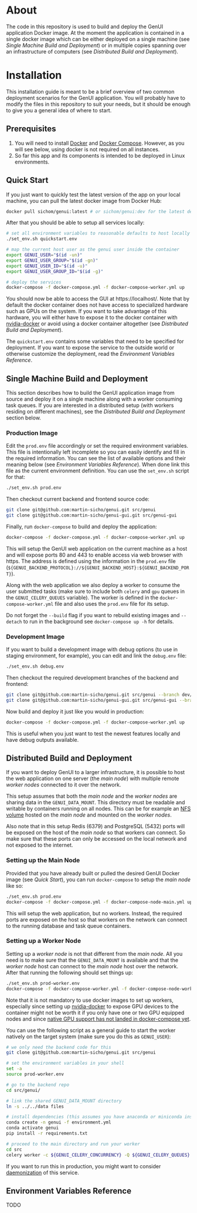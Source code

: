 # About

The code in this repository is used to build and deploy the GenUI application Docker image. At the moment the application is contained in a single docker image which can be either deployed on a single machine (see *Single Machine Build and Deployment*) or in multiple copies spanning over an infrastructure of computers (see *Distributed Build and Deployment*).

# Installation

This installation guide is meant to be a brief overview of two common deployment scenarios for the GenUI application. You will probably have to modify the files in this repository to suit your needs, but it should be enough to give you a general idea of where to start.

## Prerequisites

1. You will need to install [Docker](https://www.docker.com/) and [Docker Compose](https://docs.docker.com/compose/). However, as you will see below, using docker is not required on all instances.
3. So far this app and its components is intended to be deployed in Linux environments.

## Quick Start

If you just want to quickly test the latest version of the app on your local machine, you can pull the latest docker image from Docker Hub:

```bash
docker pull sichom/genui:latest # or sichom/genui:dev for the latest development snapshot
```

After that you should be able to setup all services locally:

```bash
# set all environment variables to reasonable defaults to host locally
./set_env.sh quickstart.env

# map the current host user as the genui user inside the container
export GENUI_USER="$(id -un)"
export GENUI_USER_GROUP="$(id -gn)"
export GENUI_USER_ID="$(id -u)"
export GENUI_USER_GROUP_ID="$(id -g)"

# deploy the services
docker-compose -f docker-compose.yml -f docker-compose-worker.yml up
```

You should now be able to access the GUI at https://localhost/. Note that by default the docker container does not have access to specialized hardware such as GPUs on the system. If you want to take advantage of this hardware, you will either have to expose it to the docker container with [nvidia-docker](https://github.com/NVIDIA/nvidia-docker) or avoid using a docker container altogether (see *Distributed Build and Deployment*).

The `quickstart.env` contains some variables that need to be specified for deployment. If you want to expose the service to the outside world or otherwise customize the deployment, read the *Environment Variables Reference*.

## Single Machine Build and Deployment

This section describes how to build the GenUI application image from source and deploy it on a single machine along with a worker consuming task queues. If you are interested in a distributed setup (with workers residing on different machines), see the *Distributed Build and Deployment* section below. 

### Production Image

Edit the `prod.env` file accordingly or set the required environment variables. This file is intentionally left incomplete so you can easily identify and fill in the required information. You can see the list of available options and their meaning below (see *Environment Variables Reference*). When done link this file as the current environment definition. You can use the `set_env.sh` script for that:

```bash
./set_env.sh prod.env
```

Then checkout current backend and frontend source code:

```bash
git clone git@github.com:martin-sicho/genui.git src/genui
git clone git@github.com:martin-sicho/genui-gui.git src/genui-gui
```

Finally, run `docker-compose` to build and deploy the application:

```bash
docker-compose -f docker-compose.yml -f docker-compose-worker.yml up
```

This will setup the GenUI web application on the current machine as a host and will expose ports 80 and 443 to enable access via web browser with https. The address is defined using the information in the `prod.env` file (`${GENUI_BACKEND_PROTOCOL}://${GENUI_BACKEND_HOST}:${GENUI_BACKEND_PORT}`).

Along with the web application we also deploy a worker to consume the user submitted tasks (make sure to include both `celery` and `gpu` queues in the `GENUI_CELERY_QUEUES` variable). The worker is defined in the `docker-compose-worker.yml` file and also uses the `prod.env` file for its setup.

Do not forget the `--build` flag if you want to rebuild existing images and `--detach` to run in the background see `docker-compose up -h` for details.

### Development Image

If you want to build a development image with debug options (to use in staging environment, for example), you can edit and link the `debug.env` file:

```bash
./set_env.sh debug.env
```

Then checkout the required development branches of the backend and frontend:

```bash
git clone git@github.com:martin-sicho/genui.git src/genui --branch dev/master
git clone git@github.com:martin-sicho/genui-gui.git src/genui-gui --branch dev/master
```

Now build and deploy it just like you would in production:

```bash
docker-compose -f docker-compose.yml -f docker-compose-worker.yml up
```

This is useful when you just want to test the newest features locally and have debug outputs available.

## Distributed Build and Deployment

If you want to deploy GenUI to a larger infrastructure, it is possible to host the web application on one server (the *main node*) with multiple remote *worker nodes* connected to it over the network.

This setup assumes that both the *main node* and the *worker nodes* are sharing data in the `GENUI_DATA_MOUNT`. This directory must be readable and writable by containers running on all nodes. This can be for example an [NFS volume](https://wiki.archlinux.org/index.php/NFS) hosted on the *main node* and mounted on the *worker nodes*.

Also note that in this setup Redis (6379) and PostgreSQL (5432) ports will be exposed on the host of the *main node* so that workers can connect. So make sure that these ports can only be accessed on the local network and not exposed to the internet.

### Setting up the Main Node

Provided that you have already built or pulled the desired GenUI Docker image (see *Quick Start*), you can run `docker-compose` to setup the *main node* like so:

```bash
./set_env.sh prod.env
docker-compose -f docker-compose.yml -f docker-compose-node-main.yml up
```

This will setup the web application, but no workers. Instead, the required ports are exposed on the host so that workers on the network can connect to the running database and task queue containers.

### Setting up a Worker Node

Setting up a *worker node* is not that different from the *main node*. All you need is to make sure that the `GENUI_DATA_MOUNT` is available and that the *worker node* host can connect to the *main node* host over the network. After that running the following should set things up:

```bash
./set_env.sh prod-worker.env
docker-compose -f docker-compose-worker.yml -f docker-compose-node-worker.yml up
```

Note that it is not mandatory to use docker images to set up workers, especially since setting up [nvidia-docker](https://github.com/NVIDIA/nvidia-docker) to expose GPU devices to the container might not be worth it if you only have one or two GPU equipped nodes and since [native GPU support has not landed in docker-compose yet](https://github.com/docker/compose/issues/6691). 

You can use the following script as a general guide to start the worker natively on the target system (make sure you do this as `GENUI_USER`):

```bash
# we only need the backend code for this
git clone git@github.com:martin-sicho/genui.git src/genui

# set the environment variables in your shell
set -a
source prod-worker.env

# go to the backend repo
cd src/genui/

# link the shared GENUI_DATA_MOUNT directory
ln -s ../../data files

# install dependencies (this assumes you have anaconda or miniconda installed and available in your PATH)
conda create -n genui -f environment.yml
conda activate genui
pip install -r requirements.txt

# proceed to the main directory and run your worker
cd src
celery worker -c ${GENUI_CELERY_CONCURRENCY} -Q ${GENUI_CELERY_QUEUES} -E -A genui --loglevel=info --hostname ${GENUI_CELERY_NAME}@%h
```

If you want to run this in production, you might want to consider [daemonization](https://docs.celeryproject.org/en/stable/userguide/daemonizing.html) of this service.

## Environment Variables Reference

TODO